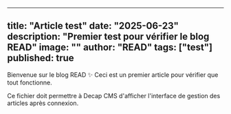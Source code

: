 
---
title: "Article test"
date: "2025-06-23"
description: "Premier test pour vérifier le blog READ"
image: ""
author: "READ"
tags: ["test"]
published: true
---

Bienvenue sur le blog READ ✨ Ceci est un premier article pour vérifier que tout fonctionne.

Ce fichier doit permettre à Decap CMS d'afficher l'interface de gestion des articles après connexion.

